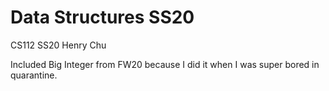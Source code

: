# Data Structures SS20
CS112 SS20 Henry Chu

Included Big Integer from FW20 because I did it when I was super bored in quarantine.